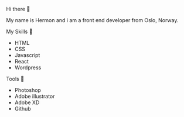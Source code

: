 Hi there 👋

My name is Hermon and i am a front end developer from Oslo, Norway.

My Skills 💼

- HTML
- CSS
- Javascript
- React
- Wordpress

Tools 🧰

- Photoshop
- Adobe illustrator
- Adobe XD
- Github

<!--
**hermon1/hermon1** is a ✨ _special_ ✨ repository because its `README.md` (this file) appears on your GitHub profile.

Here are some ideas to get you started:

- 🔭 I’m currently working on ...
- 🌱 I’m currently learning ...
- 👯 I’m looking to collaborate on ...
- 🤔 I’m looking for help with ...
- 💬 Ask me about ...
- 📫 How to reach me: ...
- 😄 Pronouns: ...
- ⚡ Fun fact: ...
-->
